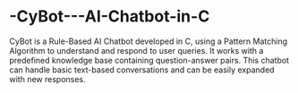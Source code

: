 # -CyBot---AI-Chatbot-in-C
CyBot is a Rule-Based AI Chatbot developed in C, using a Pattern Matching Algorithm to understand and respond to user queries. It works with a predefined knowledge base containing question-answer pairs. This chatbot can handle basic text-based conversations and can be easily expanded with new responses.
